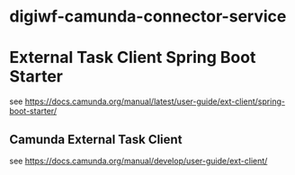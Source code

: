 # digiwf-camunda-connector-service

# External Task Client Spring Boot Starter
see https://docs.camunda.org/manual/latest/user-guide/ext-client/spring-boot-starter/

## Camunda External Task Client 
see https://docs.camunda.org/manual/develop/user-guide/ext-client/